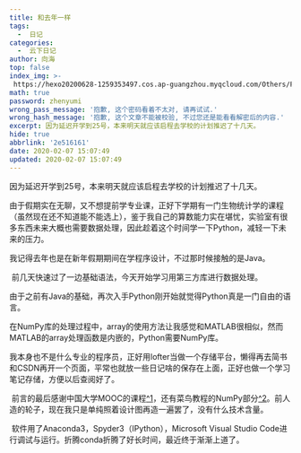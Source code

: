 ```yaml
---
title: 和去年一样
tags:
  -  日记
categories:
  -  云下日记
author: 向海
top: false
index_img: >-
 https://hexo20200628-1259353497.cos.ap-guangzhou.myqcloud.com/Others/Fluid/about.png
math: true
password: zhenyumi
wrong_pass_message: '抱歉, 这个密码看着不太对, 请再试试.'
wrong_hash_message: '抱歉, 这个文章不能被校验, 不过您还是能看看解密后的内容.'
excerpt: 因为延迟开学到25号，本来明天就应该启程去学校的计划推迟了十几天。
hide: true
abbrlink: '2e516161'
date: 2020-02-07 15:07:49
updated: 2020-02-07 15:07:49
---
```


因为延迟开学到25号，本来明天就应该启程去学校的计划推迟了十几天。

​ 由于假期实在无聊，又不想提前学专业课，正好下学期有一门生物统计学的课程（虽然现在还不知道能不能选上），鉴于我自己的算数能力实在堪忧，实验室有很多东西未来大概也需要数据处理，因此趁着这个时间学一下Python，减轻一下未来的压力。

​ 我记得去年也是在新年假期期间在学程序设计，不过那时候接触的是Java。

​ 前几天快速过了一边基础语法，今天开始学习用第三方库进行数据处理。

​ 由于之前有Java的基础，再次入手Python刚开始就觉得Python真是一门自由的语言。

​ 在NumPy库的处理过程中，array的使用方法让我感觉和MATLAB很相似，然而MATLAB的array处理函数是内嵌的，Python需要NumPy库。

​ 我本身也不是什么专业的程序员，正好用lofter当做一个存储平台，懒得再去简书和CSDN再开一个页面，平常也就放一些日记啥的保存在上面，正好也做一个学习笔记存储，方便以后查阅好了。

​ 前言的最后感谢中国大学MOOC的课程[^1](https://www.icourse163.org/course/BIT-1001870002?tid=1207408201)，还有菜鸟教程的NumPy部分[^2](https://www.runoob.com/numpy/numpy-tutorial.html)。前人造的轮子，现在我只是单纯照着设计图再造一遍罢了，没有什么技术含量。

​ 软件用了Anaconda3，Spyder3（IPython），Microsoft Visual Studio Code进行调试与运行。折腾conda折腾了好长时间，最近终于渐渐上道了。